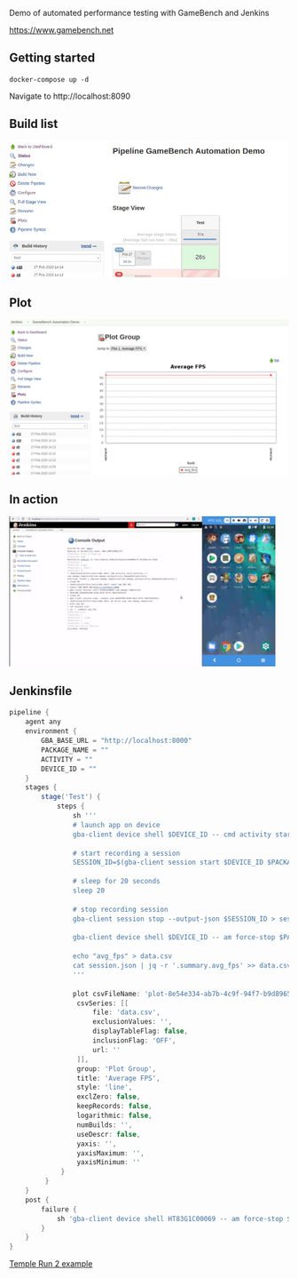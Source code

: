 Demo of automated performance testing with GameBench and Jenkins

https://www.gamebench.net

## Getting started

```
docker-compose up -d
```

Navigate to http://localhost:8090

## Build list

![Build list](/build-list.png)

## Plot

![Plot](/plot.png)

## In action

![Example](/jenkins-gba.gif)

## Jenkinsfile

```groovy
pipeline {
    agent any
    environment {
        GBA_BASE_URL = "http://localhost:8000"
        PACKAGE_NAME = ""
        ACTIVITY = ""
        DEVICE_ID = ""
    }
    stages {
        stage('Test') {
            steps {
                sh '''
                # launch app on device
                gba-client device shell $DEVICE_ID -- cmd activity start-activity -n $PACKAGE_NAME/$ACTIVITY

                # start recording a session
                SESSION_ID=$(gba-client session start $DEVICE_ID $PACKAGE_NAME)

                # sleep for 20 seconds
                sleep 20

                # stop recording session
                gba-client session stop --output-json $SESSION_ID > session.json

                gba-client device shell $DEVICE_ID -- am force-stop $PACKAGE_NAME

                echo "avg_fps" > data.csv
                cat session.json | jq -r '.summary.avg_fps' >> data.csv
                '''

                plot csvFileName: 'plot-8e54e334-ab7b-4c9f-94f7-b9d8965723df.csv',
                 csvSeries: [[
                     file: 'data.csv',
                     exclusionValues: '',
                     displayTableFlag: false,
                     inclusionFlag: 'OFF',
                     url: ''
                 ]],
                 group: 'Plot Group',
                 title: 'Average FPS',
                 style: 'line',
                 exclZero: false,
                 keepRecords: false,
                 logarithmic: false,
                 numBuilds: '',
                 useDescr: false,
                 yaxis: '',
                 yaxisMaximum: '',
                 yaxisMinimum: ''
             }
         }
    }
    post {
        failure {
            sh 'gba-client device shell HT83G1C00069 -- am force-stop $PACKAGE_NAME'
        }
    }
}
```

[Temple Run 2 example](templerun2)
